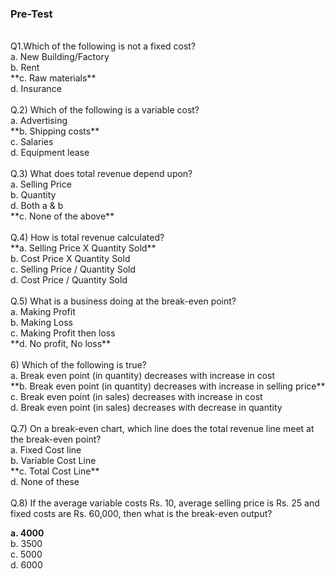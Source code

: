 ### Pre-Test 
<br>
Q1.Which of the following is not a fixed cost?<br>
a. New Building/Factory<br>
b. Rent<br>
**c. Raw materials** <br>
d. Insurance<br>
<br>
Q.2) Which of the following is a variable cost?<br>
a. Advertising<br>
**b. Shipping costs**<br>
c. Salaries<br>
d. Equipment lease<br>

<br>
Q.3) What does total revenue depend upon?<br>
a. Selling Price<br>
b. Quantity<br>
d. Both a & b<br>
**c. None of the above**<br>

<br>
Q.4) How is total revenue calculated?<br>
**a. Selling Price X Quantity Sold**<br>
b. Cost Price X Quantity Sold<br>
c. Selling Price / Quantity Sold<br>
d. Cost Price / Quantity Sold<br>

<br>
Q.5) What is a business doing at the break-even point?<br>
a. Making Profit<br>
b. Making Loss<br>
c. Making Profit then loss<br>
**d. No profit, No loss**<br>

<br>      
6) Which of the following is true?<br>
a. Break even point (in quantity) decreases with increase in cost<br>
**b. Break even point (in quantity) decreases with increase in selling price**<br>
c. Break even point (in sales) decreases with increase in cost<br>
d. Break even point (in sales) decreases with decrease in quantity<br>
<br>
Q.7) On a break-even chart, which line does the total revenue line meet at the break-even point?<br>
a. Fixed Cost line<br>
b. Variable Cost Line<br>
**c. Total Cost Line**<br>
d. None of these<br>
<br>
Q.8) If the average variable costs Rs. 10, average selling price is Rs. 25 and fixed costs are Rs. 60,000, then what is the break-even output?<br>

**a. 4000**<br>
b. 3500<br>
c. 5000<br>
d. 6000<br>


